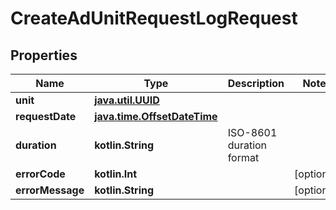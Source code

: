 
# CreateAdUnitRequestLogRequest

## Properties
Name | Type | Description | Notes
------------ | ------------- | ------------- | -------------
**unit** | [**java.util.UUID**](java.util.UUID.md) |  | 
**requestDate** | [**java.time.OffsetDateTime**](java.time.OffsetDateTime.md) |  | 
**duration** | **kotlin.String** | ISO-8601 duration format | 
**errorCode** | **kotlin.Int** |  |  [optional]
**errorMessage** | **kotlin.String** |  |  [optional]



